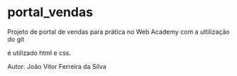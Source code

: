 # portal_vendas
Projeto de portal de vendas
para prática no Web Academy
com a ultilização do git

é utilizado html e css.

Autor:
    João Vitor Ferreira da Silva